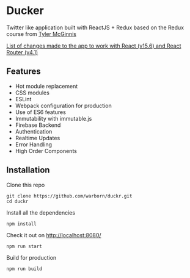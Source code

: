 # Ducker

Twitter like application built with ReactJS + Redux based on the Redux course from [Tyler McGinnis](https://tylermcginnis.com/courses/redux/)

[List of changes made to the app to work with React (v15.6) and React Router (v4.1)](https://gist.github.com/warborn/05031ea49858c85481bb6bd96c0cc605)

## Features

- Hot module replacement
- CSS modules
- ESLint
- Webpack configuration for production
- Use of ES6 features
- Immutability with immutable.js
- Firebase Backend
- Authentication
- Realtime Updates
- Error Handling
- High Order Components

## Installation

Clone this repo
```
git clone https://github.com/warborn/duckr.git
cd duckr
```

Install all the dependencies
```
npm install
```

Check it out on [http://localhost:8080/](http://localhost:8080)
```
npm run start
```

Build for production
```
npm run build
```